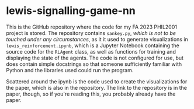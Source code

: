 # lewis-signalling-game-nn
This is the GitHub repository where the code for my FA 2023 PHIL2001 project is stored. The repository contains `sankey.py`, _which is not to be touched under any circumstances_, as it it used to generate visualizations in `lewis_reinforcement.ipynb`, which is a Jupyter Notebook containing the source code for the `RLAgent` class, as well as functions for training and displaying the state of the agents. The code is not configured for use, but does contain simple docstrings so that someone sufficiently familiar with Python and the libraries used could run the program. 

Scattered around the ipynb is the code used to create the visualizations for the paper, which is also in the repository. The link to the repository is in the paper, though, so if you're reading this, you probably already have the paper. 
